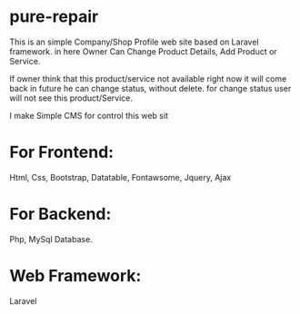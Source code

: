 # pure-repair

This is an simple Company/Shop Profile web site based on Laravel framework. in here Owner Can Change Product Details, Add Product or Service. 

If owner think that this product/service not available right now it will come back in future he can change status, without delete. for change status user will not see this product/Service.

I make Simple CMS for control this web sit

# For Frontend: 
Html, Css, Bootstrap, Datatable, Fontawsome, Jquery, Ajax

# For Backend: 
Php, MySql Database.

# Web Framework:
Laravel

